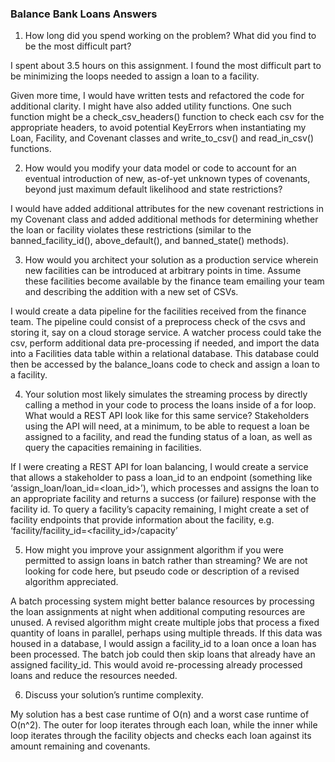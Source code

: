 ### Balance Bank Loans Answers

1. How long did you spend working on the problem? What did you find to be the most difficult part?

I spent about 3.5 hours on this assignment. I found the most difficult part to be minimizing the loops needed to assign a loan to a facility. 

Given more time, I would have written tests and refactored the code for additional clarity. I might have also added utility functions. One such function might be a check_csv_headers() function to check each csv for the appropriate headers, to avoid potential KeyErrors when instantiating my Loan, Facility, and Covenant classes and write_to_csv() and read_in_csv() functions.

2. How would you modify your data model or code to account for an eventual introduction of new, as-of-yet unknown types of covenants, beyond just maximum default likelihood and state restrictions?

I would have added additional attributes for the new covenant restrictions in my Covenant class and added additional methods for determining whether the loan or facility violates these restrictions (similar to the banned_facility_id(), above_default(), and banned_state() methods).

3. How would you architect your solution as a production service wherein new facilities can be introduced at arbitrary points in time. Assume these facilities become available by the finance team emailing your team and describing the addition with a new set of CSVs.

I would create a data pipeline for the facilities received from the finance team. The pipeline could consist of a preprocess check of the csvs and storing it, say on a cloud storage service. A watcher process could take the csv, perform additional data pre-processing if needed, and import the data into a Facilities data table within a relational database. This database could then be accessed by the balance_loans code to check and assign a loan to a facility.  

4. Your solution most likely simulates the streaming process by directly calling a method in your code to process the loans inside of a for loop. What would a REST API look like for this same service? Stakeholders using the API will need, at a minimum, to be able to request a loan be assigned to a facility, and read the funding status of a loan, as well as query the capacities remaining in facilities.

If I were creating a REST API for loan balancing, I would create a service that allows a stakeholder to pass a loan_id to an endpoint  (something like ‘assign_loan/loan_id=<loan_id>’), which processes and assigns the loan to an appropriate facility and returns a success (or failure) response with the facility id. To query a facility’s capacity remaining, I might create a set of facility endpoints that provide information about the facility, e.g. ‘facility/facility_id=<facility_id>/capacity’

5. How might you improve your assignment algorithm if you were permitted to assign loans in batch rather than streaming? We are not looking for code here, but pseudo code or description of a revised algorithm appreciated.

A batch processing system might better balance resources by processing the loan assignments at night when additional computing resources are unused. A revised algorithm might create multiple jobs that process a fixed quantity of loans in parallel, perhaps using multiple threads. If this data was housed in a database, I would assign a facility_id to a loan once a loan has been processed. The batch job could then skip loans that already have an assigned facility_id. This would avoid re-processing already processed loans and reduce the resources needed.

6. Discuss your solution’s runtime complexity.

My solution has a best case runtime of O(n) and a worst case runtime of O(n^2). The outer for loop iterates through each loan, while the inner while loop iterates through the facility objects and checks each loan against its amount remaining and covenants.  

